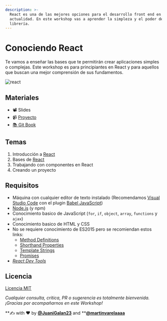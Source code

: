 ```yaml
---
description: >-
  React es una de las mejores opciones para el desarrollo front end en la
  actualidad. En este workshop vas a aprender la simpleza y el poder de esta
  librería.
---
```


# Conociendo React

Te vamos a enseñar las bases que te permitirán crear aplicaciones simples o complejas. Este workshop es para principiantes en React y para aquellos que buscan una mejor comprensión de sus fundamentos.

![react](https://www.technoscore.com/images/services/react-js-icon.png)

## Materiales

* 📽 Slides
* 📹 [Proyecto](https://github.com/workshopsjsmvd/react/tree/master/practico)
* [📚 Git Book](https://workshops-js-montevideo.gitbook.io/react/)

## Temas

1. Introducción a [React](https://reactjs.org/)
2. Bases de [React](https://reactjs.org/)
3. Trabajando con componentes en React
4. Creando un proyecto

## Requisitos

* Máquina con cualquier editor de texto instalado \(Recomendamos [Visual Studio Code](https://code.visualstudio.com/) con el plugin [Babel JavaScript](https://marketplace.visualstudio.com/items?itemName=mgmcdermott.vscode-language-babel)\)
* [Node.js](https://nodejs.org/en/) \(y npm\)
* Conocimiento basico de JavaScript \(`for`, `if`, `object`, `array`, `functions` y `ajax`\)
* Conocimiento basico de HTML y CSS
* No se requiere conocimiento de ES2015 pero se recomiendan estos links:
  * [Method Definitions](https://developer.mozilla.org/es/docs/Web/JavaScript/Referencia/funciónes/Method_definitions)
  * [Shorthand Properties](https://developer.mozilla.org/en/docs/Web/JavaScript/Reference/Operators/Object_initializer)
  * [Template Strings](https://developer.mozilla.org/es/docs/Web/JavaScript/Referencia/template_strings)
  * [Promises](https://developer.mozilla.org/es/docs/Web/JavaScript/Referencia/Objetos_globales/Promise)
* [_React Dev Tools_](https://chrome.google.com/webstore/detail/react-developer-tools/fmkadmapgofadopljbjfkapdkoienihi)

## Licencia

[Licencia MIT](https://github.com/workshopsjsmvd/react/edit/master/LICENSE)

_Cualquier consulta, critica, PR o sugerencia es totalmente bienvenida. ¡Gracias por acompañarnos en este Workshop!_

**✍️ with ❤️ by **[**@JuaniGalan23**](https://twitter.com/JuaniGalan23)** and **[**@martinvarelaaaa**](https://twitter.com/martinvarelaaaa)

